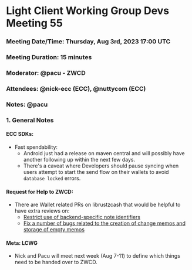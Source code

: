 # Light Client Working Group Devs Meeting 55
### Meeting Date/Time: Thursday, Aug 3rd, 2023 17:00 UTC
### Meeting Duration: 15 minutes
### Moderator: @pacu - ZWCD
### Attendees: @nick-ecc (ECC), @nuttycom (ECC)
### Notes: @pacu

### 1. General Notes
#### ECC SDKs:
- Fast spendability: 
    - Android just had a release on maven central and will possibly have another following up within the next few days.
    - There's a caveat where Developers should pause syncing when users attempt to start the send flow on their wallets to avoid `database locked` errors.
#### Request for Help to ZWCD:
- There are Wallet related PRs on librustzcash that would be helpful to have extra reviews on:
    - [Restrict use of backend-specific note identifiers](https://github.com/zcash/librustzcash/pull/888) 
    - [Fix a number of bugs related to the creation of change memos and storage of empty memos](https://github.com/zcash/librustzcash/pull/886)

#### Meta: LCWG 
- Nick and Pacu will meet next week (Aug 7-11) to define which things need to be handed over to ZWCD.


